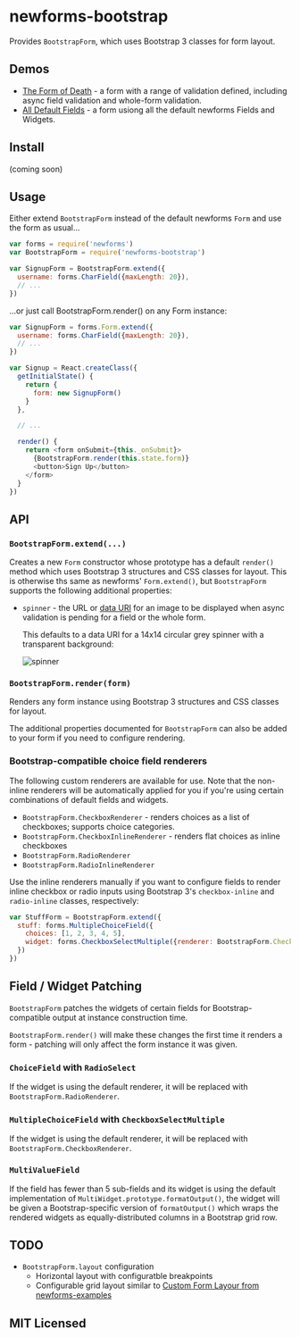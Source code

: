 # newforms-bootstrap

Provides `BootstrapForm`, which uses Bootstrap 3 classes for form layout.

## Demos

* [The Form of Death](http://insin.github.io/newforms-bootstrap/index.html) - a
  form with a range of validation defined, including async field validation and
  whole-form validation.
* [All Default Fields](http://insin.github.io/newforms-bootstrap/allfields.html) -
  a form usiong all the default newforms Fields and Widgets.

## Install

(coming soon)

## Usage

Either extend `BootstrapForm` instead of the default newforms `Form` and use the
form as usual...

```javascript
var forms = require('newforms')
var BootstrapForm = require('newforms-bootstrap')

var SignupForm = BootstrapForm.extend({
  username: forms.CharField({maxLength: 20}),
  // ...
})
```

...or just call BootstrapForm.render() on any Form instance:

```javascript
var SignupForm = forms.Form.extend({
  username: forms.CharField({maxLength: 20}),
  // ...
})

var Signup = React.createClass({
  getInitialState() {
    return {
      form: new SignupForm()
    }
  },

  // ...

  render() {
    return <form onSubmit={this._onSubmit}>
      {BootstrapForm.render(this.state.form)}
      <button>Sign Up</button>
    </form>
  }
})
```

## API

### `BootstrapForm.extend(...)`

Creates a new `Form` constructor whose prototype has a default `render()` method
which uses Bootstrap 3 structures and CSS classes for layout. This is otherwise
ths same as newforms' `Form.extend()`, but `BootstrapForm` supports the following
additional properties:

* `spinner` - the URL or [data URI](http://en.wikipedia.org/wiki/Data_URI_scheme)
  for an image to be displayed when async validation is pending for a field or
  the whole form.

  This defaults to a data URI for a 14x14 circular grey spinner with a
  transparent background:

  ![spinner](https://github.com/insin/newforms-bootstrap/raw/master/spinner.gif "Default async validation spinner")

### `BootstrapForm.render(form)`

Renders any form instance using Bootstrap 3 structures and CSS classes for
layout.

The additional properties documented for `BootstrapForm` can also be added to
your form if you need to configure rendering.

### Bootstrap-compatible choice field renderers

The following custom renderers are available for use. Note that the non-inline
renderers will be automatically applied for you if you're using certain
combinations of default fields and widgets.

* `BootstrapForm.CheckboxRenderer` - renders choices as a list of checkboxes;
   supports choice categories.
* `BootstrapForm.CheckboxInlineRenderer` - renders flat choices as inline checkboxes
* `BootstrapForm.RadioRenderer`
* `BootstrapForm.RadioInlineRenderer`

Use the inline renderers manually if you want to configure fields to render
inline checkbox or radio inputs using  Bootstrap 3's `checkbox-inline` and
`radio-inline` classes, respectively:

```javascript
var StuffForm = BootstrapForm.extend({
  stuff: forms.MultipleChoiceField({
    choices: [1, 2, 3, 4, 5],
    widget: forms.CheckboxSelectMultiple({renderer: BootstrapForm.CheckboxInlineRenderer})
  })
})
```

## Field / Widget Patching

`BootstrapForm` patches the widgets of certain fields for Bootstrap-compatible
output at instance construction time.

`BootstrapForm.render()` will make these changes the first time it renders a
form - patching will only affect the form instance it was given.

### `ChoiceField` with `RadioSelect`

If the widget is using the default renderer, it will be replaced with
`BootstrapForm.RadioRenderer`.

### `MultipleChoiceField` with `CheckboxSelectMultiple`

If the widget is using the default renderer, it will be replaced with
`BootstrapForm.CheckboxRenderer`.

### `MultiValueField`

If the field has fewer than 5 sub-fields and its widget is using the default
implementation of `MultiWidget.prototype.formatOutput()`, the widget will be
given a Bootstrap-specific version of `formatOutput()` which wraps the rendered
widgets as equally-distributed columns in a Bootstrap grid row.

## TODO

* `BootstrapForm.layout` configuration
  * Horizontal layout with configuratble breakpoints
  * Configurable grid layout similar to
    [Custom Form Layour from newforms-examples](https://github.com/insin/newforms-examples#custom-form-layout-source)

## MIT Licensed
